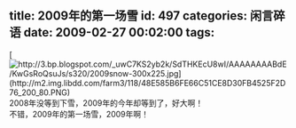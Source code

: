 title: 2009年的第一场雪
id: 497
categories: 闲言碎语
date: 2009-02-27 00:02:00
tags:
---

[](http://3.bp.blogspot.com/_uwC7KS2yb2k/SdTHKEcU8wI/AAAAAAAABdE/KwGsRoQsuJs/s1600-h/2009snow-300x225.jpg)[![http://3.bp.blogspot.com/_uwC7KS2yb2k/SdTHKEcU8wI/AAAAAAAABdE/KwGsRoQsuJs/s320/2009snow-300x225.jpg](http://m2.img.libdd.com/farm3/118/48E585B6FE66C51CE8D30FB4525F2D76_200_80.PNG)</img>](http://3.bp.blogspot.com/_uwC7KS2yb2k/SdTHKEcU8wI/AAAAAAAABdE/KwGsRoQsuJs/s320/2009snow-300x225.jpg)
</br>2008年没等到下雪，2009年的今年却等到了，好大啊！
</br>不错，2009年的第一场雪，2009年啊！
